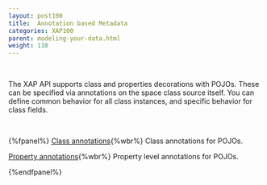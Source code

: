 ```yaml
---
layout: post100
title:  Annotation based Metadata
categories: XAP100
parent: modeling-your-data.html
weight: 110
---
```


<br>

The XAP API supports class  and properties decorations with POJOs. These can be specified via annotations on the space class source itself. You can define common behavior for all class instances, and specific behavior for class fields.

<br>


{%fpanel%}
[Class annotations](./pojo-class-annotations.html){%wbr%}
Class annotations for POJOs.

[Property annotations](./pojo-attribute-annotations.html){%wbr%}
Property level annotations for POJOs.

{%endfpanel%}
